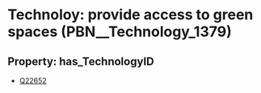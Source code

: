 # Technoloy: __provide access to green spaces__ (PBN__Technology_1379)

## Property: has_TechnologyID

* [Q22652](Q22652)

